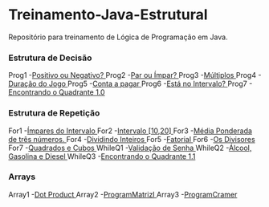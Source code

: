 # Treinamento-Java-Estrutural
Repositório para treinamento de Lógica de Programação em Java.

### Estrutura de Decisão

Prog1 -[Positivo ou Negativo? ](https://github.com/Kaiquered/Treinamento-Java-Estruturado/blob/master/Programs/if-else-switch/Prog1.java)
Prog2 -[Par ou Ímpar? ](https://github.com/Kaiquered/Treinamento-Java-Estruturado/blob/master/Programs/if-else-switch/Prog2.java)
Prog3 -[Múltiplos ](https://github.com/Kaiquered/Treinamento-Java-Estruturado/blob/master/Programs/if-else-switch/Prog3.java)
Prog4 -[Duração do Jogo ](https://github.com/Kaiquered/Treinamento-Java-Estruturado/blob/master/Programs/if-else-switch/Prog4.java)
Prog5 -[Conta a pagar ](https://github.com/Kaiquered/Treinamento-Java-Estruturado/blob/master/Programs/if-else-switch/Prog5.java)
Prog6 -[Está no Intervalo? ](https://github.com/Kaiquered/Treinamento-Java-Estruturado/blob/master/Programs/if-else-switch/Prog6.java)
Prog7 -[Encontrando o Quadrante 1.0 ](https://github.com/Kaiquered/Treinamento-Java-Estruturado/blob/master/Programs/if-else-switch/Prog7.java)

### Estrutura de Repetição

For1 -[Ímpares do Intervalo ](https://github.com/Kaiquered/Treinamento-Java-Estruturado/blob/master/Programs/loops/ForQ1.java)
For2 -[Intervalo [10,20] ](https://github.com/Kaiquered/Treinamento-Java-Estruturado/blob/master/Programs/loops/ForQ2.java)
For3 -[Média Ponderada de três números. ](https://github.com/Kaiquered/Treinamento-Java-Estruturado/blob/master/Programs/loops/ForQ3.java)
For4 -[Dividindo Inteiros ](https://github.com/Kaiquered/Treinamento-Java-Estruturado/blob/master/Programs/loops/ForQ4.java)
For5 -[Fatorial ](https://github.com/Kaiquered/Treinamento-Java-Estruturado/blob/master/Programs/loops/ForQ5.java)
For6 -[Os Divisores ](https://github.com/Kaiquered/Treinamento-Java-Estruturado/blob/master/Programs/loops/ForQ6.java)
For7 -[Quadrados e Cubos ](https://github.com/Kaiquered/Treinamento-Java-Estruturado/blob/master/Programs/loops/ForQ7.java)
WhileQ1 -[Validação de Senha ](https://github.com/Kaiquered/Treinamento-Java-Estruturado/blob/master/Programs/loops/WhileQ1.java)
WhileQ2 -[Álcool, Gasolina e Diesel ](https://github.com/Kaiquered/Treinamento-Java-Estruturado/blob/master/Programs/loops/WhileQ2.java)
WhileQ3 -[Encontrando o Quadrante 1.1 ](https://github.com/Kaiquered/Treinamento-Java-Estruturado/blob/master/Programs/loops/WhileQ3.java)

### Arrays

Array1 -[Dot Product ](https://github.com/Kaiquered/Treinamento-Java-Estruturado/blob/master/Programs/arrays/vector/aplication/DotProduct.java)
Array2 -[ProgramMatrizI ](https://github.com/Kaiquered/Treinamento-Java-Estruturado/blob/master/Programs/arrays/matriz/aplication/ProgramMatrizI.java)
Array3 -[ProgramCramer ](https://github.com/Kaiquered/Treinamento-Java-Estruturado/blob/master/Programs/arrays/matriz/aplication/ProgramCramer.java)

